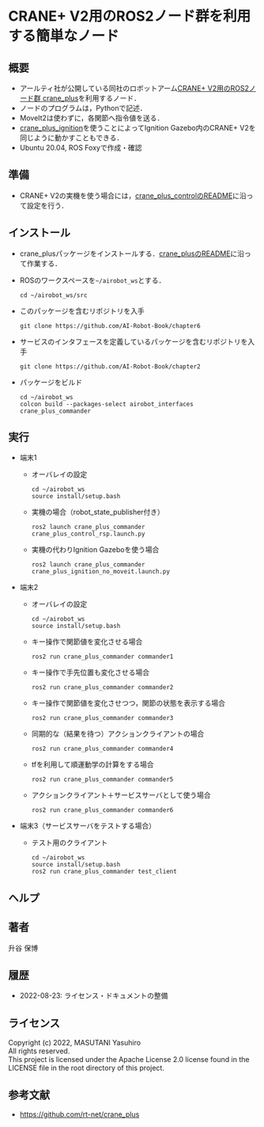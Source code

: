 # CRANE+ V2用のROS2ノード群を利用する簡単なノード

## 概要

- アールティ社が公開している同社のロボットアーム[CRANE+ V2用のROS2ノード群 crane_plus](https://github.com/rt-net/crane_plus)を利用するノード．
- ノードのプログラムは，Pythonで記述．
- MoveIt2は使わずに，各関節へ指令値を送る．
- [crane_plus_ignition](https://github.com/rt-net/crane_plus/tree/master/crane_plus_ignition)を使うことによってIgnition Gazebo内のCRANE+ V2を同じように動かすこともできる．
- Ubuntu 20.04, ROS Foxyで作成・確認

## 準備

- CRANE+ V2の実機を使う場合には，[crane_plus_controlのREADME](https://github.com/rt-net/crane_plus/blob/master/crane_plus_control/README.md)に沿って設定を行う．

## インストール

- crane_plusパッケージをインストールする．[crane_plusのREADME](https://github.com/rt-net/crane_plus/blob/master/README.md)に沿って作業する．

- ROSのワークスペースを`~/airobot_ws`とする．
  ```
  cd ~/airobot_ws/src
  ```

- このパッケージを含むリポジトリを入手
  ```
  git clone https://github.com/AI-Robot-Book/chapter6
  ```

- サービスのインタフェースを定義しているパッケージを含むリポジトリを入手
  ```
  git clone https://github.com/AI-Robot-Book/chapter2
  ```

- パッケージをビルド
  ```
  cd ~/airobot_ws
  colcon build --packages-select airobot_interfaces crane_plus_commander
  ```

## 実行


- 端末1
  - オーバレイの設定
    ```
    cd ~/airobot_ws
    source install/setup.bash
    ```

  - 実機の場合（robot_state_publisher付き）
    ```
    ros2 launch crane_plus_commander crane_plus_control_rsp.launch.py
    ```
  - 実機の代わりIgnition Gazeboを使う場合
    ```
    ros2 launch crane_plus_commander crane_plus_ignition_no_moveit.launch.py 
    ```

- 端末2
  - オーバレイの設定
    ```
    cd ~/airobot_ws
    source install/setup.bash
    ```
  - キー操作で関節値を変化させる場合
    ```
    ros2 run crane_plus_commander commander1
    ```

  - キー操作で手先位置も変化させる場合
    ```
    ros2 run crane_plus_commander commander2
    ```

  - キー操作で関節値を変化させつつ，関節の状態を表示する場合
    ```
    ros2 run crane_plus_commander commander3
    ```

  - 同期的な（結果を待つ）アクションクライアントの場合
    ```
    ros2 run crane_plus_commander commander4
    ```

  - tfを利用して順運動学の計算をする場合
    ```
    ros2 run crane_plus_commander commander5
    ```

  - アクションクライアント＋サービスサーバとして使う場合
    ```
    ros2 run crane_plus_commander commander6
    ```

- 端末3（サービスサーバをテストする場合）
  - テスト用のクライアント
    ```
    cd ~/airobot_ws
    source install/setup.bash
    ros2 run crane_plus_commander test_client
    ```

## ヘルプ

## 著者

升谷 保博

## 履歴

- 2022-08-23: ライセンス・ドキュメントの整備

## ライセンス

Copyright (c) 2022, MASUTANI Yasuhiro  
All rights reserved.  
This project is licensed under the Apache License 2.0 license found in the LICENSE file in the root directory of this project.

## 参考文献

- https://github.com/rt-net/crane_plus
